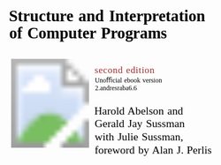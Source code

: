 <svg xmlns:dc="http://purl.org/dc/elements/1.1/" xmlns:cc="http://creativecommons.org/ns#" xmlns:rdf="http://www.w3.org/1999/02/22-rdf-syntax-ns#" xmlns:svg="http://www.w3.org/2000/svg" xmlns="http://www.w3.org/2000/svg" xmlns:xlink="http://www.w3.org/1999/xlink" version="1.1" preserveAspectRatio="xMinYMin meet" viewBox="0 250 740 420" id="svg2" style="display:inline;enable-background:new">
  <defs id="defs4">
    <filter x="0" y="0" width="1" height="1" color-interpolation-filters="sRGB" id="filter4141">
      <feColorMatrix values="0" type="saturate" id="feColorMatrix4143"/>
    </filter>
  </defs>
  <metadata id="metadata7">
</metadata>
  <g id="layer4" style="display:none">
    <path d="m 20,3 0,850" id="path7396" style="fill:none;stroke:#000000;stroke-width:1px;stroke-linecap:butt;stroke-linejoin:miter;stroke-opacity:1;display:inline;enable-background:new"/>
    <path d="m 36.211155,202.36211 0,283.66628" transform="translate(0,-199.36211)" id="path7396-4" style="fill:none;stroke:#000000;stroke-width:0.76005882px;stroke-linecap:butt;stroke-linejoin:miter;stroke-opacity:1;display:inline;enable-background:new"/>
    <path d="m 35.714289,769.10039 0,283.66631" transform="translate(0,-199.36211)" id="path7396-4-2" style="fill:none;stroke:#000000;stroke-width:0.76005882px;stroke-linecap:butt;stroke-linejoin:miter;stroke-opacity:1;display:inline;enable-background:new"/>
  </g>
  <g transform="translate(0,-199.36211)" id="layer1" style="display:inline">
    <text x="48.288597" y="500.63922" id="text2985" xml:space="preserve" style="font-size:36px;font-style:normal;font-variant:normal;font-weight:normal;font-stretch:normal;text-align:start;line-height:110.00000238%;letter-spacing:0px;word-spacing:0px;text-anchor:start;fill:#000000;fill-opacity:1;stroke:none;font-family:Alegreya;-inkscape-font-specification:Alegreya"><tspan x="48.288597" y="500.63922" dx="0 0 0 0 0 0 0 -0.5 0 0 0 0 0 0 0 0 0 0 0 0 -0.5 0 0 0 0 0 0 0" id="tspan2987" style="font-size:42px;font-style:normal;font-variant:normal;font-weight:bold;font-stretch:normal;line-height:110.00000238%;word-spacing:3px;fill:#000000;fill-opacity:1;font-family:Linux Biolinum O;-inkscape-font-specification:Linux Biolinum O Bold">Structure and Interpretation</tspan><tspan x="48.288597" y="546.83923" dx="0 0 0 0 0 0 0 0 0 0 0 0 0 0 0 0 -0.5 0 0 -0.5" id="tspan2989" style="font-size:42px;font-style:normal;font-variant:normal;font-weight:bold;font-stretch:normal;line-height:110.00000238%;word-spacing:2px;fill:#000000;fill-opacity:1;font-family:Linux Biolinum O;-inkscape-font-specification:Linux Biolinum O Bold"><tspan dx="1 0 0 0 -0.5 0 0 0 0 0 -0.5" id="tspan3082" style="font-size:42px;font-style:normal;font-variant:normal;font-weight:bold;font-stretch:normal;line-height:110.00000238%;word-spacing:2.5px;fill:#000000;fill-opacity:1;font-family:Linux Biolinum O;-inkscape-font-specification:Linux Biolinum O Bold">of Computer Programs</tspan></text>
    <text x="276.42462" y="748.46985" id="text4059" xml:space="preserve" style="font-size:24px;font-style:normal;font-variant:normal;font-weight:normal;font-stretch:normal;text-align:start;line-height:120.00000477%;letter-spacing:0px;word-spacing:0px;text-anchor:start;fill:#000000;fill-opacity:1;stroke:none;font-family:Alegreya;-inkscape-font-specification:Alegreya"><tspan x="276.42462" y="748.46985" dx="-1.25 0 0 0 0 0 0 0 0 0 0 0 0 0 0 0 0 0 0" id="tspan4063" style="font-size:29px;font-style:normal;font-variant:normal;font-weight:normal;font-stretch:normal;line-height:120.00000477%;word-spacing:2px;fill:#000000;fill-opacity:1;font-family:Linux Libertine O;-inkscape-font-specification:Linux Libertine O">Harold Abelson and </tspan><tspan x="276.42462" y="783.26984" id="tspan7238" style="font-size:29px;font-style:normal;font-variant:normal;font-weight:normal;font-stretch:normal;line-height:120.00000477%;word-spacing:2px;fill:#000000;fill-opacity:1;font-family:Linux Libertine O;-inkscape-font-specification:Linux Libertine O">Gerald Jay Sussman</tspan><tspan x="276.42462" y="818.06982" id="tspan4069" style="font-size:29px;font-style:normal;font-variant:normal;font-weight:normal;font-stretch:normal;line-height:120.00000477%;word-spacing:2px;fill:#000000;fill-opacity:1;font-family:Linux Libertine O;-inkscape-font-specification:Linux Libertine O">with Julie Sussman, </tspan><tspan x="276.42462" y="852.86987" id="tspan7240" style="font-size:29px;font-style:normal;font-variant:normal;font-weight:normal;font-stretch:normal;line-height:120.00000477%;word-spacing:2px;fill:#000000;fill-opacity:1;font-family:Linux Libertine O;-inkscape-font-specification:Linux Libertine O">foreword by Alan <tspan id="tspan7244" style="font-style:normal;font-variant:normal;font-weight:normal;font-stretch:normal;word-spacing:1px;fill:#000000;fill-opacity:1;font-family:Linux Libertine O;-inkscape-font-specification:Linux Libertine O">J. Perlis</tspan></text>
    <text x="276.20007" y="663.35364" id="text5884" xml:space="preserve" style="font-size:26px;font-style:normal;font-variant:normal;font-weight:normal;font-stretch:normal;text-align:start;line-height:120.00000477%;letter-spacing:0px;word-spacing:0px;text-anchor:start;fill:#000000;fill-opacity:1;stroke:none;font-family:Alegreya;-inkscape-font-specification:Alegreya"><tspan x="276.20007" y="663.35364" dx="0 0 0 0 0 0 0 0 0" dy="0 0 0 0 0 0 0 0 0" id="tspan5892" style="font-size:17.60000038px;font-style:normal;font-variant:normal;font-weight:normal;font-stretch:normal;line-height:120.00000477%;word-spacing:1.29999995px;fill:#000000;fill-opacity:1;font-family:Linux Libertine O;-inkscape-font-specification:Linux Libertine O"><tspan dx="0.5" id="tspan3026" style="font-size:17.60000038px;font-style:normal;font-variant:normal;font-weight:normal;font-stretch:normal;word-spacing:1.29999995px;fill:#000000;fill-opacity:1;font-family:Linux Libertine O;-inkscape-font-specification:Linux Libertine O">Unoﬃcial ebook version </tspan><tspan x="276.20007" y="684.47363" dx="1" id="tspan7192" style="font-size:17.60000038px;font-style:normal;font-variant:normal;font-weight:normal;font-stretch:normal;line-height:120.00000477%;word-spacing:1.29999995px;fill:#000000;fill-opacity:1;font-family:Linux Libertine O;-inkscape-font-specification:Linux Libertine O">2.andresraba6.6</tspan></text>
    <text x="276.0762" y="639.08075" id="text5896" xml:space="preserve" style="font-size:26px;font-style:normal;font-variant:normal;font-weight:normal;font-stretch:normal;text-align:start;line-height:125%;letter-spacing:0px;word-spacing:0px;text-anchor:start;fill:#000000;fill-opacity:1;stroke:none;font-family:Alegreya;-inkscape-font-specification:Alegreya"><tspan x="276.0762" y="639.08075" dx="0 1 1 1 1 1 0 1 1 1 1 1 1 1" id="tspan5898" style="font-size:25px;font-style:normal;font-variant:normal;font-weight:normal;font-stretch:normal;word-spacing:1.79999995px;fill:#a02c2c;fill-opacity:1;font-family:Linux Libertine Capitals O;-inkscape-font-specification:Linux Libertine Capitals O">second edition</tspan></text>
  </g>
  <g transform="translate(0,-199.36211)" id="layer3" style="opacity:0.8;display:inline">
    <image xlink:href="../html/fig/bookwheel.jpg" id="image7052" height="300.42499" width="206.97501" y="568.92511" x="54.313999"/>
  </g>
  <g transform="translate(0,-199.36211)" id="layer2" style="display:none">
    <path d="m 284,590.36211 0,280" id="path7232" style="opacity:0.8;fill:none;stroke:#000000;stroke-width:1px;stroke-linecap:butt;stroke-linejoin:miter;stroke-opacity:1;display:inline;enable-background:new"/>
    <path d="m 490,623.79068 -360,0" id="path7254" style="opacity:0.8;fill:none;stroke:#000000;stroke-width:1px;stroke-linecap:butt;stroke-linejoin:miter;stroke-opacity:1;display:inline;enable-background:new"/>
    <path d="m 40,573 0,280" transform="translate(0,199.36211)" id="path7334" style="opacity:0.8;fill:none;stroke:#000000;stroke-width:1px;stroke-linecap:butt;stroke-linejoin:miter;stroke-opacity:1;display:inline;enable-background:new"/>
    <path d="m 40,202.36211 0,280" id="path7334-0" style="opacity:0.8;fill:none;stroke:#000000;stroke-width:1px;stroke-linecap:butt;stroke-linejoin:miter;stroke-opacity:1;display:inline;enable-background:new"/>
    <path d="m 488.71429,686.98974 -360,0" id="path7254-5" style="opacity:0.8;fill:none;stroke:#000000;stroke-width:1px;stroke-linecap:butt;stroke-linejoin:miter;stroke-opacity:1;display:inline;enable-background:new"/>
    <path d="m 523.14285,772.36211 0,279.99999" id="path7334-6" style="opacity:0.8;fill:none;stroke:#000000;stroke-width:1px;stroke-linecap:butt;stroke-linejoin:miter;stroke-opacity:1;display:inline;enable-background:new"/>
    <path d="m 522.71429,856.50497 -360,0" id="path7254-8" style="opacity:0.8;fill:none;stroke:#000000;stroke-width:1px;stroke-linecap:butt;stroke-linejoin:miter;stroke-opacity:1;display:inline;enable-background:new"/>
    <path d="m 522.85714,726.64782 -360,0" id="path7254-8-7" style="opacity:0.8;fill:none;stroke:#000000;stroke-width:1px;stroke-linecap:butt;stroke-linejoin:miter;stroke-opacity:1;display:inline;enable-background:new"/>
    <path d="m 52,273 0,440" transform="translate(0,199.36211)" id="path7604" style="fill:none;stroke:#000000;stroke-width:1px;stroke-linecap:butt;stroke-linejoin:miter;stroke-opacity:1;display:inline;enable-background:new"/>
    <path d="m 462.90241,590.12345 0,280" id="path7232-6" style="opacity:0.8;fill:none;stroke:#000000;stroke-width:1px;stroke-linecap:butt;stroke-linejoin:miter;stroke-opacity:1;display:inline;enable-background:new"/>
    <path d="M 50,253 0,253" transform="translate(0,199.36211)" id="path3038" style="opacity:0.8;fill:none;stroke:#000000;stroke-width:1px;stroke-linecap:butt;stroke-linejoin:miter;stroke-opacity:1;display:inline;enable-background:new"/>
    <path d="m 640,452.36211 -50,0" id="path3038-6" style="opacity:0.8;fill:none;stroke:#000000;stroke-width:1px;stroke-linecap:butt;stroke-linejoin:miter;stroke-opacity:1;display:inline;enable-background:new"/>
  </g>
</svg>
